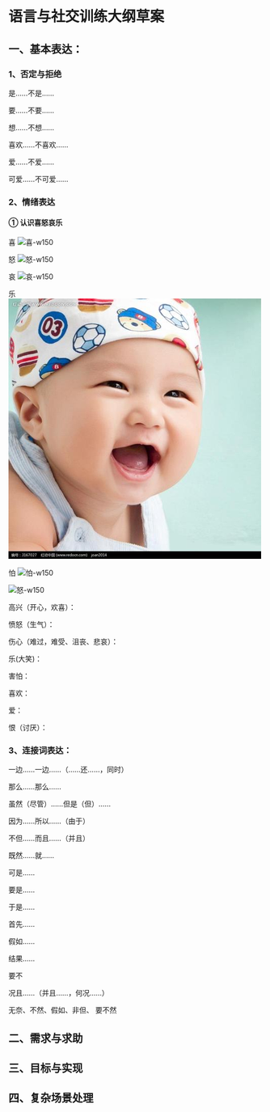 # 语言与社交训练大纲草案

## 一、基本表达：

### 1、否定与拒绝

是……不是……

要……不要……

想……不想……

喜欢……不喜欢……

爱……不爱……

可爱……不可爱……

### 2、情绪表达

#### ① 认识喜怒哀乐

喜
![喜-w150](/images/喜.jpg)

怒
![怒-w150](/images/怒01.jpg)

哀
![哀-w150](/images/哀.jpg)

乐
![乐-w150](/images/乐.jpg)

怕
![怕-w150](/images/怕.jpg)

![怒-w150](/images/怒02.jpg)

高兴（开心，欢喜）：

愤怒（生气）：

伤心（难过，难受、沮丧、悲哀）：

乐(大笑)：

害怕：

喜欢：

爱：

恨（讨厌）：


### 3、连接词表达：

一边……一边……（……还……，同时）

那么……那么……

虽然（尽管）……但是（但）……

因为……所以……（由于）

不但……而且……（并且）

既然……就……

可是……

要是……

于是……

首先……

假如……

结果……

要不

况且……（并且……，何况……）

无奈、不然、假如、非但、
要不然
















## 二、需求与求助

## 三、目标与实现

## 四、复杂场景处理
